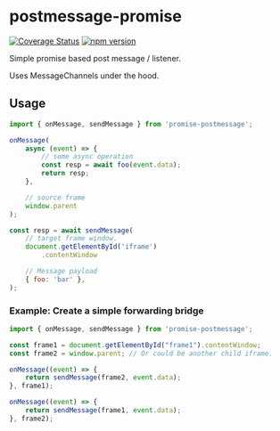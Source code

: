 # postmessage-promise 
[![Coverage Status](https://coveralls.io/repos/github/fabulatedev/postmessage-promise/badge.svg?branch=main)](https://coveralls.io/github/fabulatedev/postmessage-promise?branch=main) [![npm version](https://badge.fury.io/js/promise-postmessage.svg)](https://badge.fury.io/js/promise-postmessage)

Simple promise based post message / listener.

Uses MessageChannels under the hood.

## Usage

```js
import { onMessage, sendMessage } from 'promise-postmessage';

onMessage(
    async (event) => {
        // some async operation
        const resp = await foo(event.data);
        return resp;
    }, 

    // source frame
    window.parent 
);

const resp = await sendMessage(
    // target frame window.
    document.getElementById('iframe')
        .contentWindow

    // Message payload
    { foo: 'bar' }, 
);
```

### Example: Create a simple forwarding bridge
```js
import { onMessage, sendMessage } from 'promise-postmessage';

const frame1 = document.getElementById("frame1").contentWindow;
const frame2 = window.parent; // Or could be another child iframe.

onMessage((event) => {
    return sendMessage(frame2, event.data);
}, frame1);

onMessage((event) => {
    return sendMessage(frame1, event.data);
}, frame2);
```